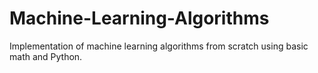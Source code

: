 # Machine-Learning-Algorithms
Implementation of machine learning algorithms from scratch using basic math and Python.
